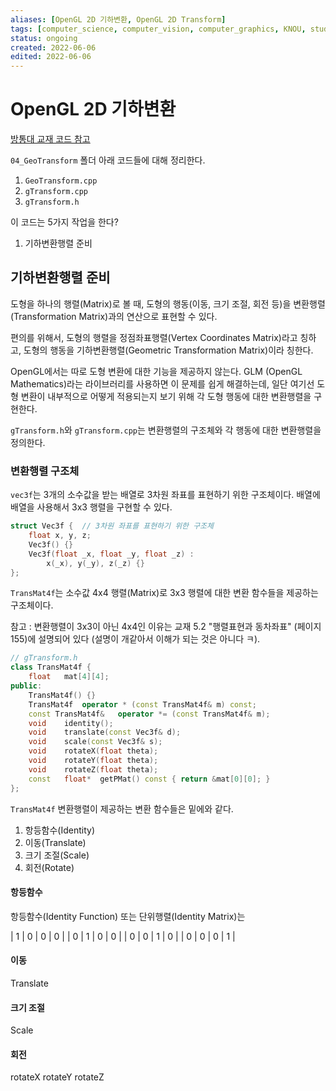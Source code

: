 ```yaml
---
aliases: [OpenGL 2D 기하변환, OpenGL 2D Transform]
tags: [computer_science, computer_vision, computer_graphics, KNOU, study, display, settings, example]
status: ongoing
created: 2022-06-06
edited: 2022-06-06
---
```


# OpenGL 2D 기하변환
[방통대 교재 코드 참고](https://professor.knou.ac.kr/bbs/brlee/2983/289896/artclView.do?layout=unknown)

`04_GeoTransform` 폴더 아래 코드들에 대해 정리한다.
1. `GeoTransform.cpp`
2. `gTransform.cpp`
3. `gTransform.h`

이 코드는 5가지 작업을 한다?
1. 기하변환행렬 준비

## 기하변환행렬 준비
도형을 하나의 행렬(Matrix)로 볼 때, 도형의 행동(이동, 크기 조절, 회전 등)을 변환행렬(Transformation Matrix)과의 연산으로 표현할 수 있다.

편의를 위해서, 도형의 행렬을 정점좌표행렬(Vertex Coordinates Matrix)라고 칭하고, 도형의 행동을 기하변환행렬(Geometric Transformation Matrix)이라 칭한다.

OpenGL에서는 따로 도형 변환에 대한 기능을 제공하지 않는다. GLM (OpenGL Mathematics)라는 라이브러리를 사용하면 이 문제를 쉽게 해결하는데, 일단 여기선 도형 변환이 내부적으로 어떻게 적용되는지 보기 위해 각 도형 행동에 대한 변환행렬을 구현한다.

`gTransform.h`와 `gTransform.cpp`는 변환행렬의 구조체와 각 행동에 대한 변환행렬을 정의한다.

### 변환행렬 구조체
`vec3f`는 3개의 소수값을 받는 배열로 3차원 좌표를 표현하기 위한 구조체이다. 배열에 배열을 사용해서 3x3 행렬을 구현할 수 있다.

```cpp
struct Vec3f {	// 3차원 좌표를 표현하기 위한 구조체
    float x, y, z;
    Vec3f() {}
    Vec3f(float _x, float _y, float _z) : 
        x(_x), y(_y), z(_z) {}
};
```

`TransMat4f`는 소수값 4x4 행렬(Matrix)로 3x3 행렬에 대한 변환 함수들을 제공하는 구조체이다.

참고 : 변환행렬이 3x3이 아닌 4x4인 이유는 교재 5.2 "행렬표현과 동차좌표" (페이지 155)에 설명되어 있다 (설명이 개같아서 이해가 되는 것은 아니다 ㅋ).

```cpp
// gTransform.h
class TransMat4f {
    float   mat[4][4];
public:
    TransMat4f() {}
    TransMat4f  operator * (const TransMat4f& m) const;
    const TransMat4f&   operator *= (const TransMat4f& m);
    void    identity();
    void    translate(const Vec3f& d);
    void    scale(const Vec3f& s);
    void    rotateX(float theta);
    void    rotateY(float theta);
    void    rotateZ(float theta);
    const   float*  getPMat() const { return &mat[0][0]; }
};
```

`TransMat4f` 변환행렬이 제공하는 변환 함수들은 밑에와 같다.
1. 항등함수(Identity)
2. 이동(Translate)
3. 크기 조절(Scale)
4. 회전(Rotate)

#### 항등함수
항등함수(Identity Function) 또는 단위행렬(Identity Matrix)는 

| 1 | 0 | 0 | 0 |
| 0 | 1 | 0 | 0 |
| 0 | 0 | 1 | 0 |
| 0 | 0 | 0 | 1 |


#### 이동
Translate

#### 크기 조절
Scale

#### 회전
rotateX
rotateY
rotateZ